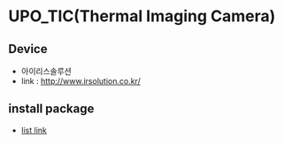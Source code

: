 # UPO_TIC(Thermal Imaging Camera)

## Device
 - 아이리스솔루션
 - link : http://www.irsolution.co.kr/ 

## install package
 - [list link](./list_package.md)
